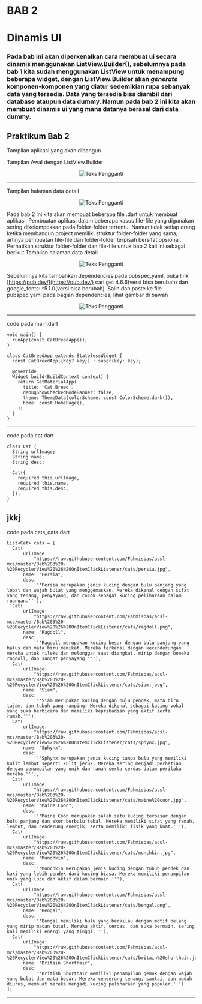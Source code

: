 # BAB 2
# Dinamis UI
### Pada bab ini akan diperkenalkan cara membuat ui secara dinamis menggunakan ListView.Builder(), sebelumnya pada bab 1 kita sudah menggunakan ListView untuk menampung beberapa widget, dengan ListView.Builder akan *generate* komponen-komponen yang diatur sedemikian rupa sebanyak data yang tersedia. Data yang tersedia bisa diambil dari database ataupun data dummy. Namun pada bab 2 ini kita akan membuat dinamis ui yang mana datanya berasal dari data dummy.

## Praktikum Bab 2
Tampilan aplikasi yang akan dibangun

Tampilan Awal dengan ListView.Builder
<div align="center">
  <img src="https://github.com/Rokel15/testing_modulMCS/blob/main/Images/bab%202/tampilan%20awal%20dengan%20ListView.Builder.png" alt="Teks Pengganti">
</div>

---
Tampilan halaman data detail
<div align="center">
  <img src="https://github.com/Rokel15/testing_modulMCS/blob/main/Images/bab%202/halaman%20salah%20satu%20data%20detail.PNG" alt="Teks Pengganti">
</div>

Pada bab 2 ini kita akan membuat beberapa file .dart untuk membuat aplikasi. Pembuatan aplikasi dalam beberapa kasus file-file yang digunakan sering dikelompokkan pada folder-folder tertentu. Namun tidak setiap orang ketika membangun project memiliki struktur folder-folder yang sama, artinya pembuatan file-file dan folder-folder terpisah bersifat opsional. Perhatikan struktur folder-folder dan file-file untuk bab 2 kali ini sebagai berikut
Tampilan halaman data detail
<div align="center">
  <img src="https://github.com/Rokel15/testing_modulMCS/blob/main/Images/bab%202/struktur%20folder%20dan%20file.PNG" alt="Teks Pengganti">
</div>

Sebelumnya kita tambahkan dependencies pada pubspec.yaml, buka link [https://pub.dev/](https://pub.dev/) cari get 4.6.6(versi bisa berubah) dan google_fonts: ^5.1.0(versi bisa berubah). Salin dan paste ke file pubspec.yaml pada bagian dependencies, lihat gambar di bawah

<div align="center">
  <img src="https://github.com/Rokel15/testing_modulMCS/blob/main/Images/bab%202/dependencies.PNG" alt="Teks Pengganti">
</div>

---
code pada main.dart

    void main() {
      runApp(const CatBreedApp());
    }
    
    class CatBreedApp extends StatelessWidget {
      const CatBreedApp({Key? key}) : super(key: key);
    
      @override
      Widget build(BuildContext context) {
        return GetMaterialApp(
          title: 'Cat Breed',
          debugShowCheckedModeBanner: false,
          theme: ThemeData(colorScheme: const ColorScheme.dark()),
          home: const HomePage(),
        );
      }
    }

---
code pada cat.dart
  
    class Cat {
      String urlImage;
      String name;
      String desc;
    
      Cat({
        required this.urlImage,
        required this.name,
        required this.desc,
      });
    }

jkkj
---
code pada cats_data.dart

    List<Cat> cats = [
      Cat(
          urlImage:
              "https://raw.githubusercontent.com/Fahmisbas/acsl-mcs/master/Bab%203%20-%20RecyclerView%20%26%20OnItemClickListener/cats/persia.jpg",
          name: "Persia",
          desc:
              '''Persia merupakan jenis kucing dengan bulu panjang yang lebat dan wajah bulat yang menggemaskan. Mereka dikenal dengan sifat yang tenang, penyayang, dan cocok sebagai kucing peliharaan dalam ruangan.'''),
      Cat(
          urlImage:
              "https://raw.githubusercontent.com/Fahmisbas/acsl-mcs/master/Bab%203%20-%20RecyclerView%20%26%20OnItemClickListener/cats/ragdoll.png",
          name: "Ragdoll",
          desc:
              '''Ragdoll merupakan kucing besar dengan bulu panjang yang halus dan mata biru memikat. Mereka terkenal dengan kecenderungan mereka untuk rileks dan melonggar saat diangkat, mirip dengan boneka ragdoll, dan sangat penyayang.'''),
      Cat(
          urlImage:
              "https://raw.githubusercontent.com/Fahmisbas/acsl-mcs/master/Bab%203%20-%20RecyclerView%20%26%20OnItemClickListener/cats/siam.jpeg",
          name: "Siam",
          desc:
              '''Siam merupakan kucing dengan bulu pendek, mata biru tajam, dan tubuh yang ramping. Mereka dikenal sebagai kucing vokal yang suka berbicara dan memiliki kepribadian yang aktif serta ramah.'''),
      Cat(
          urlImage:
              "https://raw.githubusercontent.com/Fahmisbas/acsl-mcs/master/Bab%203%20-%20RecyclerView%20%26%20OnItemClickListener/cats/sphynx.jpg",
          name: "Sphynx",
          desc:
              '''Sphynx merupakan jenis kucing tanpa bulu yang memiliki kulit lembut seperti kulit jeruk. Mereka sering menjadi perhatian dengan penampilan yang unik dan ramah serta cerdas dalam perilaku mereka.'''),
      Cat(
          urlImage:
              "https://raw.githubusercontent.com/Fahmisbas/acsl-mcs/master/Bab%203%20-%20RecyclerView%20%26%20OnItemClickListener/cats/maine%20coon.jpg",
          name: "Maine Coon",
          desc:
              '''Maine Coon merupakan salah satu kucing terbesar dengan bulu panjang dan ekor berbulu tebal. Mereka memiliki sifat yang ramah, lembut, dan cenderung energik, serta memiliki fisik yang kuat.'''),
      Cat(
          urlImage:
              "https://raw.githubusercontent.com/Fahmisbas/acsl-mcs/master/Bab%203%20-%20RecyclerView%20%26%20OnItemClickListener/cats/munchkin.jpg",
          name: "Munchkin",
          desc:
              '''Munchkin merupakan jenis kucing dengan tubuh pendek dan kaki yang lebih pendek dari kucing biasa. Mereka memiliki penampilan unik yang lucu dan aktif dalam bermain.'''),
      Cat(
          urlImage:
              "https://raw.githubusercontent.com/Fahmisbas/acsl-mcs/master/Bab%203%20-%20RecyclerView%20%26%20OnItemClickListener/cats/bengal.png",
          name: "Bengal",
          desc:
              '''Bengal memiliki bulu yang berkilau dengan motif belang yang mirip macan tutul. Mereka aktif, cerdas, dan suka bermain, sering kali memiliki energi yang tinggi.'''),
      Cat(
          urlImage:
              "https://raw.githubusercontent.com/Fahmisbas/acsl-mcs/master/Bab%203%20-%20RecyclerView%20%26%20OnItemClickListener/cats/britain%20shorthair.jpg",
          name: "Britain Shorthair",
          desc:
              '''British Shorthair memiliki penampilan gemuk dengan wajah yang bulat dan mata besar. Mereka cenderung tenang, santai, dan mudah diurus, membuat mereka menjadi kucing peliharaan yang populer.''')
    ];

---



